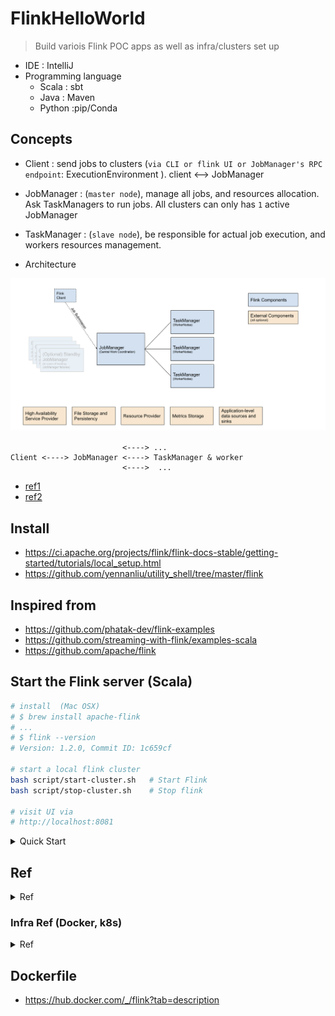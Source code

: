 # FlinkHelloWorld
> Build variois Flink POC apps as well as infra/clusters set up

- IDE : IntelliJ
- Programming language
	- Scala : sbt
	- Java : Maven
	- Python :pip/Conda

## Concepts
- Client : send jobs to clusters (`via CLI or flink UI or JobManager's RPC endpoint`: ExecutionEnvironment ). client <--> JobManager
- JobManager : (`master node`), manage all jobs, and resources allocation. Ask TaskManagers to run jobs. All clusters can only has `1` active JobManager
- TaskManager : (`slave node`), be responsible for actual job execution, and workers resources management. 

- Architecture
<p ><img src ="https://github.com/yennanliu/flinkhelloworld/blob/master/doc/flink_architecture.png"></p>

```
                         <----> ... 
Client <----> JobManager <----> TaskManager & worker
                         <---->  ...
```

- [ref1](https://ci.apache.org/projects/flink/flink-docs-release-1.12/deployment/#per-job-mode)
- [ref2](https://codingnote.cc/zh-hk/p/38108/)

## Install
- https://ci.apache.org/projects/flink/flink-docs-stable/getting-started/tutorials/local_setup.html
- https://github.com/yennanliu/utility_shell/tree/master/flink

## Inspired from 
- https://github.com/phatak-dev/flink-examples
- https://github.com/streaming-with-flink/examples-scala
- https://github.com/apache/flink

## Start the Flink server (Scala)

```bash
# install  (Mac OSX)
# $ brew install apache-flink
# ...
# $ flink --version
# Version: 1.2.0, Commit ID: 1c659cf

# start a local flink cluster
bash script/start-cluster.sh   # Start Flink
bash script/stop-cluster.sh    # Stop flink

# visit UI via 
# http://localhost:8081
```

<details>
<summary>Quick Start</summary>

### Run manually

```bash
# build
sbt assembly

# run the flink cluster (local)
bash script/start-cluster.sh 

# run apps
/usr/local/bin/flink run -c examples.WordCount -d target/scala-2.12/flinkhelloworld-assembly-1.0.jar
```

## Send the stream via CLI
```bash
# send to localhost:9000
nc -l 9000
```

## Quick start (Scala REPL)
```bash
bash script/start-scala-shell.sh local
```

## Quick start (docker)

```bash 
# V1
# https://ci.apache.org/projects/flink/flink-docs-stable/deployment/resource-providers/standalone/docker.html#enabling-python

FLINK_PROPERTIES="jobmanager.rpc.address: jobmanager"
docker network create flink-network

# TaskManager
docker run \
    -d \
    --rm \
    --name=jobmanager \
    --network flink-network \
    --publish 8081:8081 \
    --env FLINK_PROPERTIES="${FLINK_PROPERTIES}" \
    flink:1.12.0-scala_2.11 jobmanager

# TaskManager
docker run \
    -d \
    --rm \
    --name=taskmanager \
    --network flink-network \
    --env FLINK_PROPERTIES="${FLINK_PROPERTIES}" \
    flink:1.12.0-scala_2.11 taskmanager

# web UI : localhost:8080

# run some jobs

# batch
flink run examples/batch/ConnectedComponents.jar 
flink run examples/batch/EnumTriangles.jar 
flink run examples/batch/PageRank.jar 
flink run examples/batch/WebLogAnalysis.jar 
flink run examples/batch/DistCp.jar 
flink run examples/batch/KMeans.jar 
flink run examples/batch/TransitiveClosure.jar 
flink run examples/batch/WordCount.jar 
flink run examples/batch/ConnectedComponents.jar

# stream
flink run examples/streaming/WordCount.jar
flink run examples/streaming/SessionWindowing.jar
flink run examples/streaming/StateMachineExample.jar
flink run examples/streaming/Iteration.jar
flink run examples/streaming/SessionWindowing.jar
flink run examples/streaming/TopSpeedWindowing.jar
```

```bash
# V2
# pull the dokcer image
docker pull flink

# Method 1) run a JobManager (master)
docker run --name flink_jobmanager -d -t flink jobmanager
docker run -it flink bash
flink run examples/batch/WordCount.jar
flink run examples/batch/KMeans.jar 
flink run examples/streaming/SocketWindowWordCount.jar  --port 9000

# Method 2) run a TaskManager (worker). 
# Notice that workers need to register with the JobManager directly or via ZooKeeper so the master starts to send them tasks to execute.
docker run --name flink_taskmanager -d -t flink taskmanager

# Method 3) Running a cluster using Docker Compose
docker-compose up
```

```bash
# V3 
git clone https://github.com/yennanliu/flinkhelloworld.git
cd flinkhelloworld
docker-compose -f  docker-compose-dev.yml up --build -d

# should start a jobmanager, taskmanager
```

</details>

## Ref 

<details>
<summary>Ref</summary>

- Start Flink with SBT Scala
	- https://ci.apache.org/projects/flink/flink-docs-master/dev/project-configuration.html

- Flink Scala
	- https://ci.apache.org/projects/flink/flink-docs-release-1.10/dev/projectsetup/scala_api_quickstart.html

- Flink train
	- https://training.ververica.com/

- Flink example
	- https://ci.apache.org/projects/flink/flink-docs-release-1.10/getting-started/examples/
	- https://www.elastic.co/blog/building-real-time-dashboard-applications-with-apache-flink-elasticsearch-and-kibana?fbclid=IwAR0EzGMB-P_gazMyG2yG4GgmTjwxwz_aXE4vpbV51nY29e55jcMqezp_pvw

- Flink load json
	- https://flink.sojb.cn/dev/table/connect.html#json-format
	- https://flink-docs-cn.gitbook.io/project/05-ying-yong-kai-fa/04-table-api-and-sql/lian-jie-wai-bu-xi-tong
	- Example
		- https://gousios.gr/courses/bigdata/2017/assignment-streaming.html
		- https://gousios.org/courses/bigdata/2017/assignment-streaming-solutions.pdf

- json4s intro	
	- https://www.cnblogs.com/yyy-blog/p/11819302.html
	- https://blog.csdn.net/leehbing/article/details/74391308
	- https://code5.cn/so/scala/1794442

- Import Scala into an IDE
	- https://ci.apache.org/projects/flink/flink-docs-stable/flinkDev/ide_setup.html

</details>

### Infra Ref (Docker, k8s)

<details>
<summary>Ref</summary>

- Flink with docker
	- https://flink.apache.org/news/2020/08/20/flink-docker.html
	- https://ci.apache.org/projects/flink/flink-docs-stable/ops/deployment/docker.html

- Flink with K8S
	- https://ci.apache.org/projects/flink/flink-docs-stable/ops/deployment/kubernetes.html

- Flink sink data to hadoop/Avro/Parquet/ORC...
	- https://ci.apache.org/projects/flink/flink-docs-stable/dev/connectors/streamfile_sink.html#bulk-encoded-formats

</details>

## Dockerfile
- https://hub.docker.com/_/flink?tab=description
